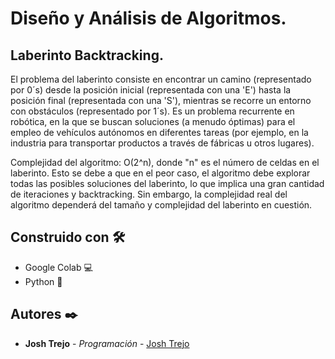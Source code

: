 # Diseño y Análisis de Algoritmos.

## Laberinto Backtracking.

El problema del laberinto consiste en encontrar un camino (representado por 0´s) desde la posición inicial (representada con una 'E') hasta la posición final (representada con una 'S'), mientras se recorre un entorno con obstáculos (representado por 1´s). Es un problema recurrente en robótica, en la que se buscan soluciones (a menudo óptimas) para el empleo de vehículos autónomos en diferentes tareas (por ejemplo, en la industria para transportar productos a través de fábricas u otros lugares).

Complejidad del algoritmo: O(2^n), donde "n" es el número de celdas en el laberinto. Esto se debe a que en el peor caso, el algoritmo debe explorar todas las posibles soluciones del laberinto, lo que implica una gran cantidad de iteraciones y backtracking. Sin embargo, la complejidad real del algoritmo dependerá del tamaño y complejidad del laberinto en cuestión.

## Construido con 🛠️

* Google Colab 💻
* Python 🐍

## Autores ✒️



* **Josh Trejo** - *Programación* - [Josh Trejo](https://github.com/jorgejoshuatt)
